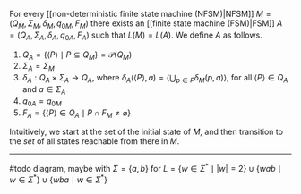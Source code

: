 
For every [[non-deterministic finite state machine (NFSM)|NFSM]] $M = (Q_{M}, \Sigma_{M}, \delta_{M}, q_{0M}, F_{M})$ there exists an [[finite state machine (FSM)|FSM]] $A = (Q_{A}, \Sigma_{A}, \delta_{A}, q_{0A}, F_{A})$ such that $L(M) = L (A)$. We define $A$ as follows.

1. $Q_{A} = \{ \langle P \rangle \mid P \subseteq Q_{M} \} = \mathcal{P}(Q_{M})$
2. $\Sigma_{A} = \Sigma_{M}$
3. $\delta_{A} : Q_{A} \times \Sigma_{A} \to Q_{A}$, where $\delta_{A}(\langle P \rangle, a) = \left\langle \bigcup_{p \in P}\delta_{M}(p, a) \right\rangle$, for all $\langle P \rangle \in Q_{A}$ and $a \in \Sigma_{A}$
4. $q_{0A} = q_{0M}$
5. $F_{A} = \{  \langle P \rangle \in Q_{A} \mid P \cap F_{M} \neq \varnothing \}$


Intuitively, we start at the set of the initial state of $M$, and then transition to the *set* of all states reachable from there in $M$.

---

#todo  diagram, maybe with $\Sigma=\{ a,b \}$ for $L = \{ w \in \Sigma^{*} \mid|w| = 2 \} \cup \{ wab \mid w \in \Sigma^{*} \} \cup \{ wba \mid w \in \Sigma^{*} \}$
